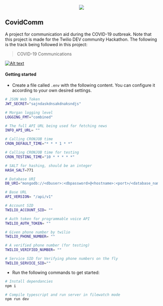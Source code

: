 <p align="center">
<img src="https://fontmeme.com/permalink/200418/03eb6d29fa600fb86446393494a44f7a.png">
</p>

## CovidComm

A project for communication aid during the COVID-19 outbreak. Note that this project is made for the Twilio DEV community Hackathon. The following is the track being followed in this project:

> COVID-19 Communications

[![Alt text](https://img.shields.io/badge/docs-view%20documentation-yellowgreen)](https://documenter.getpostman.com/view/3896915/SzfDx5Hi)

#### Getting started

* Create a file called `.env` with the following content. You can configure it according to your own desired settings.

```bash
# JSON Web Token
JWT_SECRET="sajndaskdnsakdnaksndjs"

# Morgan logging level
LOGGING_FMT="combined"

# The full API URL being used for fetching news
INFO_API_URL= ""

# Calling CRONJOB time
CRON_DEFAULT_TIME="* * * 1 * *"

# Calling CRONJOB time for testing
CRON_TESTING_TIME="10 * * * * *"

# SALT for hashing, should be an integer
HASH_SALT=771

# Database URI
DB_URI="mongodb://<dbuser>:<dbpassword>@<hostname>:<port>/<database_name>"

# Base URL
API_VERSION= "/api/v1"

# Account SID
TWILIO_ACCOUNT_SID= ""

# Auth token for programmable voice API
TWILIO_AUTH_TOKEN= ""

# Given phone number by twilio
TWILIO_PHONE_NUMBER= ""

# A verified phone number (for testing)
TWILIO_VERIFIED_NUMBER= ""

# Service SID for Verifying phone numbers on the fly
TWILIO_SERVICE_SID=""
```

* Run the following commands to get started:

```sh
# Install dependancies
npm i

# Compile typescript and run server in filewatch mode
npm run dev
```

